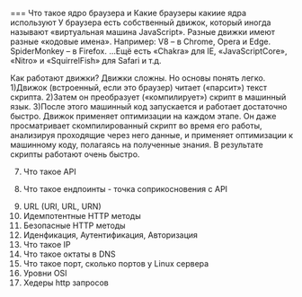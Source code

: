 === Что такое ядро браузера и Какие браузеры какиие ядра используют
У браузера есть собственный движок, который иногда называют «виртуальная машина JavaScript».
Разные движки имеют разные «кодовые имена». Например:
    V8 – в Chrome, Opera и Edge.
    SpiderMonkey – в Firefox.
    …Ещё есть «Chakra» для IE, «JavaScriptCore», «Nitro» и «SquirrelFish» для Safari и т.д.
    
Как работают движки?
Движки сложны. Но основы понять легко.
    1)Движок (встроенный, если это браузер) читает («парсит») текст скрипта.
    2)Затем он преобразует («компилирует») скрипт в машинный язык.
    3)После этого машинный код запускается и работает достаточно быстро.
Движок применяет оптимизации на каждом этапе. Он даже просматривает скомпилированный скрипт во время его работы, анализируя проходящие через него данные, и применяет оптимизации к машинному коду, полагаясь на полученные знания. В результате скрипты работают очень быстро.

7) Что такое API
8. Что такое ендпоинты - точка соприкосновения с API
9) URL (URI, URL, URN)
10) Идемпотентные HTTP методы
11) Безопасные HTTP методы
12) Иденфикация, Аутентификация, Авторизация
13) Что такое IP
14) Что такое октаты в DNS
15) Что такое порт, сколько портов у Linux сервера
16) Уровни OSI
17) Хедеры http запросов